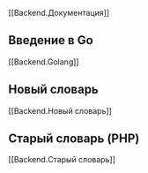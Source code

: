 [[Backend.Документация]]

## Введение в Go
[[Backend.Golang]]

## Новый словарь
[[Backend.Новый словарь]]

## Старый словарь (PHP)
[[Backend.Старый словарь]]
